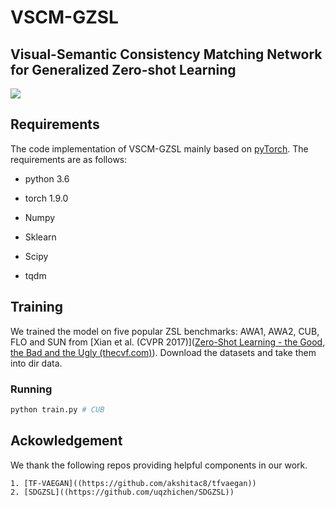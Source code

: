 # VSCM-GZSL
## Visual-Semantic Consistency Matching Network for Generalized Zero-shot Learning

![](C:\Users\lqf\Desktop\论文\first\画的图\png\framework-fi.png)

## Requirements

The code implementation of VSCM-GZSL mainly based on [pyTorch]([PyTorch](https://pytorch.org/)). The requirements are as follows:

- python 3.6 
- torch 1.9.0

- Numpy
- Sklearn
- Scipy
- tqdm

## Training

We trained the model on five popular ZSL benchmarks: AWA1, AWA2, CUB, FLO and SUN from [Xian et al. (CVPR 2017)]([Zero-Shot Learning - the Good, the Bad and the Ugly (thecvf.com)](https://openaccess.thecvf.com/content_cvpr_2017/papers/Xian_Zero-Shot_Learning_-_CVPR_2017_paper.pdf)).  Download the datasets and take them into dir data.

### Running

```python
python train.py # CUB
```

## Ackowledgement

We thank the following repos providing helpful components in our work.

 	1. [TF-VAEGAN]((https://github.com/akshitac8/tfvaegan))
 	2. [SDGZSL]((https://github.com/uqzhichen/SDGZSL))


